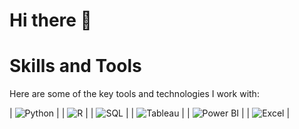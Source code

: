 # Hi there 👋



# Skills and Tools

Here are some of the key tools and technologies I work with:


| ![Python](https://img.shields.io/badge/-Python-3776AB?style=for-the-badge&logo=python&logoColor=white) |
| ![R](https://img.shields.io/badge/-R-276DC3?style=for-the-badge&logo=r&logoColor=white) |
| ![SQL](https://img.shields.io/badge/-SQL-4479A1?style=for-the-badge&logo=postgresql&logoColor=white) |
| ![Tableau](https://img.shields.io/badge/-Tableau-E97627?style=for-the-badge&logo=tableau&logoColor=white) |
| ![Power BI](https://img.shields.io/badge/-Power%20BI-F2C811?style=for-the-badge&logo=power-bi&logoColor=black) |
| ![Excel](https://img.shields.io/badge/-Excel-217346?style=for-the-badge&logo=microsoft-excel&logoColor=white) |

